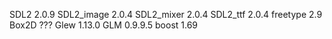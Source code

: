 SDL2 2.0.9
SDL2_image 2.0.4
SDL2_mixer 2.0.4
SDL2_ttf 2.0.4
freetype 2.9
Box2D ???
Glew 1.13.0
GLM 0.9.9.5
boost 1.69
